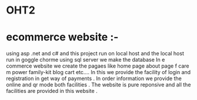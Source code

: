 # OHT2

# ecommerce website :-
using asp .net and c# and this project run on local host and the local host run in goggle chorme 
using sql server we make the database 
In e commerce website we create the pagaes like home page about page f care m power family-kit blog cart etc....
In this we provide the facility of login and registration in get way of payments .
In order information we provide the online and qr mode both facilities .
The website is pure reponsive and all the facilities are provided in this website .
